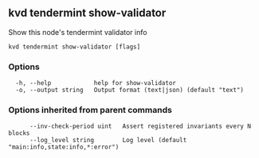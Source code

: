 <!--
title: show-validator
-->
## kvd tendermint show-validator

Show this node's tendermint validator info

```
kvd tendermint show-validator [flags]
```

### Options

```
  -h, --help            help for show-validator
  -o, --output string   Output format (text|json) (default "text")
```

### Options inherited from parent commands

```
      --inv-check-period uint   Assert registered invariants every N blocks
      --log_level string        Log level (default "main:info,state:info,*:error")
```


